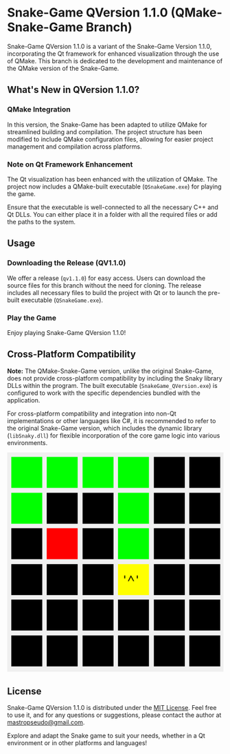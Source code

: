 # Snake-Game QVersion 1.1.0 (QMake-Snake-Game Branch)

Snake-Game QVersion 1.1.0 is a variant of the Snake-Game Version 1.1.0, incorporating the Qt framework for enhanced visualization through the use of QMake. This branch is dedicated to the development and maintenance of the QMake version of the Snake-Game.

## What's New in QVersion 1.1.0?

### QMake Integration

In this version, the Snake-Game has been adapted to utilize QMake for streamlined building and compilation. The project structure has been modified to include QMake configuration files, allowing for easier project management and compilation across platforms.

### Note on Qt Framework Enhancement

The Qt visualization has been enhanced with the utilization of QMake. The project now includes a QMake-built executable (`QSnakeGame.exe`) for playing the game.

Ensure that the executable is well-connected to all the necessary C++ and Qt DLLs. You can either place it in a folder with all the required files or add the paths to the system.

## Usage

### Downloading the Release (QV1.1.0)

We offer a release (`qv1.1.0`) for easy access. Users can download the source files for this branch without the need for cloning. The release includes all necessary files to build the project with Qt or to launch the pre-built executable (`QSnakeGame.exe`).

### Play the Game

Enjoy playing Snake-Game QVersion 1.1.0!

## Cross-Platform Compatibility

**Note:** The QMake-Snake-Game version, unlike the original Snake-Game, does not provide cross-platform compatibility by including the Snaky library DLLs within the program. The built executable (`SnakeGame_QVersion.exe`) is configured to work with the specific dependencies bundled with the application.

For cross-platform compatibility and integration into non-Qt implementations or other languages like C#, it is recommended to refer to the original Snake-Game version, which includes the dynamic library (`libSnaky.dll`) for flexible incorporation of the core game logic into various environments.

<div align="center">
  <img src="https://github.com/JeongHan-Bae/Snake-Game/blob/main/SnakeGame/SnakeGame/Snaky.png" alt="Snaky">
</div>

## License

Snake-Game QVersion 1.1.0 is distributed under the [MIT License](LICENSE). Feel free to use it, and for any questions or suggestions, please contact the author at mastropseudo@gmail.com.

Explore and adapt the Snake game to suit your needs, whether in a Qt environment or in other platforms and languages!
